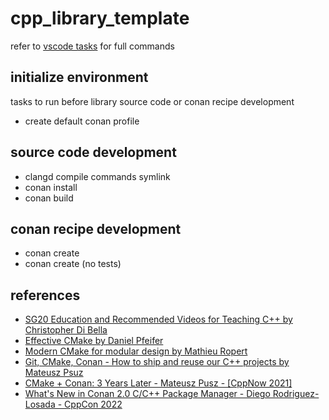 # cpp_library_template
refer to [vscode tasks](./.vscode/tasks.json) for full commands

## initialize environment
tasks to run before library source code or conan recipe development
- create default conan profile

## source code development
- clangd compile commands symlink
- conan install
- conan build

## conan recipe development
- conan create
- conan create (no tests)

## references
- [SG20 Education and Recommended Videos for Teaching C++ by Christopher Di Bella](https://www.cjdb.com.au/sg20-and-videos) 
- [Effective CMake by Daniel Pfeifer](https://youtu.be/bsXLMQ6WgIk)
- [Modern CMake for modular design by Mathieu Ropert](https://youtu.be/ztrnb-bVVPo)
- [Git, CMake, Conan - How to ship and reuse our C++ projects by Mateusz Psuz](https://youtu.be/S4QSKLXdTtA)
- [CMake + Conan: 3 Years Later - Mateusz Pusz - [CppNow 2021]](https://youtu.be/mrSwJBJ-0z8?si=YqtROZSXuXYwRJrW)
- [What's New in Conan 2.0 C/C++ Package Manager - Diego Rodriguez-Losada - CppCon 2022](https://youtu.be/NM-xp3tob2Q?si=xscc8aOvJ94NS_gQ)